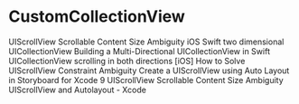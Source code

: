 # CustomCollectionView


UIScrollView Scrollable Content Size Ambiguity
iOS Swift two dimensional UICollectionView
Building a Multi-Directional UICollectionView in Swift
UICollectionView scrolling in both directions
[iOS] How to Solve UIScrollView Constraint Ambiguity
Create a UIScrollView using Auto Layout in Storyboard for Xcode 9
UIScrollView Scrollable Content Size Ambiguity
UIScrollView and Autolayout - Xcode
